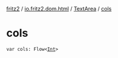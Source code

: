 [fritz2](../../index.md) / [io.fritz2.dom.html](../index.md) / [TextArea](index.md) / [cols](./cols.md)

# cols

`var cols: Flow<`[`Int`](https://kotlinlang.org/api/latest/jvm/stdlib/kotlin/-int/index.html)`>`